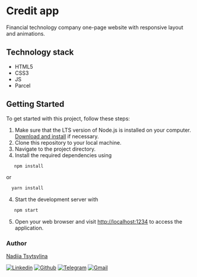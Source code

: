 # Credit app

Financial technology company one-page website with responsive layout and
animations.

## Technology stack

- HTML5
- CSS3
- JS
- Parcel

## Getting Started

To get started with this project, follow these steps:

1. Make sure that the LTS version of Node.js is installed on your computer.
   [Download and install](https://nodejs.org/en/) if necessary.
2. Clone this repository to your local machine.
3. Navigate to the project directory.
4. Install the required dependencies using

```bash
   npm install
```

or

```bash
  yarn install
```

4. Start the development server with

```bash
   npm start
```

5. Open your web browser and visit
   [http://localhost:1234](http://localhost:1234) to access the application.

### Author

[Nadiia Tsytsylina](https://github.com/nadiia-tsytsylina)

[![Linkedin](https://img.shields.io/badge/LinkedIn-0077B5?style=for-the-badge&logo=linkedin&logoColor=white)](https://www.linkedin.com/in/nadiia-tsytsylina/)
[![Github](https://img.shields.io/badge/GitHub-100000?style=for-the-badge&logo=github&logoColor=white)](https://github.com/nadiia-tsytsylina)
[![Telegram](https://img.shields.io/badge/Telegram-2CA5E0?style=for-the-badge&logo=telegram&logoColor=white)](https://t.me/Nadiia_tsytsylina)
[![Gmail](https://img.shields.io/badge/Gmail-D14836?style=for-the-badge&logo=gmail&logoColor=white)](mailto:miniova95@gmail.com)
